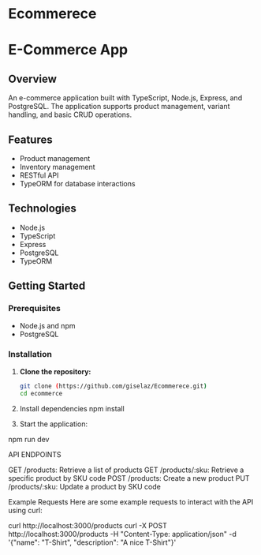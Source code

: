 # Ecommerece

# E-Commerce App

## Overview

An e-commerce application built with TypeScript, Node.js, Express, and PostgreSQL. The application supports product management, variant handling, and basic CRUD operations.

## Features

- Product management
- Inventory management
- RESTful API
- TypeORM for database interactions

## Technologies

- Node.js
- TypeScript
- Express
- PostgreSQL
- TypeORM

## Getting Started

### Prerequisites

- Node.js and npm
- PostgreSQL

### Installation

1. **Clone the repository:**

   ```bash
   git clone (https://github.com/giselaz/Ecommerece.git)
   cd ecommerce
2. Install dependencies
npm install

3. Start the application:

npm run dev

API ENDPOINTS

GET /products: Retrieve a list of products
GET /products/:sku: Retrieve a specific product by SKU code
POST /products: Create a new product
PUT /products/:sku: Update a product by SKU code

Example Requests
Here are some example requests to interact with the API using curl:

curl http://localhost:3000/products
curl -X POST http://localhost:3000/products -H "Content-Type: application/json" -d '{"name": "T-Shirt", "description": "A nice T-Shirt"}'
